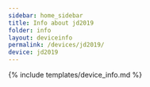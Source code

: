 ```yaml
---
sidebar: home_sidebar
title: Info about jd2019
folder: info
layout: deviceinfo
permalink: /devices/jd2019/
device: jd2019
---
```

{% include templates/device_info.md %}
